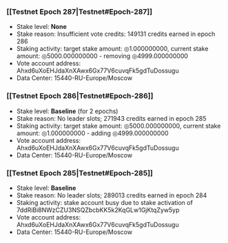 ### [[Testnet Epoch 287|Testnet#Epoch-287]]
* Stake level: **None**
* Stake reason: Insufficient vote credits: 149131 credits earned in epoch 286
* Staking activity: target stake amount: ◎1.000000000, current stake amount: ◎5000.000000000 - removing ◎4999.000000000
* Vote account address: Ahxd6uXoEHJdaXnXAwx6Gx77V6cuvqFk5gdTuDossugu
* Data Center: 15440-RU-Europe/Moscow
### [[Testnet Epoch 286|Testnet#Epoch-286]]
* Stake level: **Baseline** (for 2 epochs)
* Stake reason: No leader slots; 271943 credits earned in epoch 285
* Staking activity: target stake amount: ◎5000.000000000, current stake amount: ◎1.000000000 - adding ◎4999.000000000
* Vote account address: Ahxd6uXoEHJdaXnXAwx6Gx77V6cuvqFk5gdTuDossugu
* Data Center: 15440-RU-Europe/Moscow
### [[Testnet Epoch 285|Testnet#Epoch-285]]
* Stake level: **Baseline**
* Stake reason: No leader slots; 289013 credits earned in epoch 284
* Staking activity: stake account busy due to stake activation of 7ddRiBi8NWzCZU3NSQZbcbKK5k2KqGLw1GjKtqZyw5yp
* Vote account address: Ahxd6uXoEHJdaXnXAwx6Gx77V6cuvqFk5gdTuDossugu
* Data Center: 15440-RU-Europe/Moscow